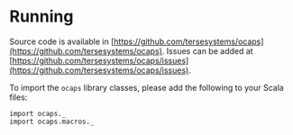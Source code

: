 # Running

Source code is available in [https://github.com/tersesystems/ocaps](https://github.com/tersesystems/ocaps).  Issues can be added at [https://github.com/tersesystems/ocaps/issues](https://github.com/tersesystems/ocaps/issues).

To import the `ocaps` library classes, please add the following to your Scala files:

```
import ocaps._
import ocaps.macros._
```
